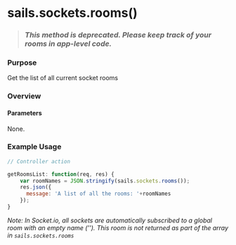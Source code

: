 # sails.sockets.rooms()

> ### _**This method is deprecated**.  Please keep track of your rooms in app-level code._

### Purpose
Get the list of all current socket rooms

### Overview
#### Parameters
None.
### Example Usage
```javascript
// Controller action

getRoomsList: function(req, res) {
    var roomNames = JSON.stringify(sails.sockets.rooms());
    res.json({
      message: 'A list of all the rooms: '+roomNames
    });
}
```

*Note: In Socket.io, all sockets are automatically subscribed to a global room with an empty name ('').  This room is not returned as part of the array in `sails.sockets.rooms`*



<docmeta name="displayName" value="sails.sockets.rooms()">


